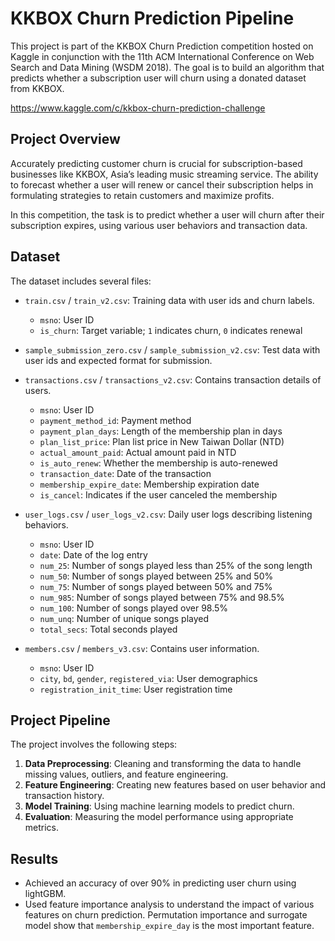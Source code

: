 # KKBOX Churn Prediction Pipeline

This project is part of the KKBOX Churn Prediction competition hosted on Kaggle in conjunction with the 11th ACM International Conference on Web Search and Data Mining (WSDM 2018). The goal is to build an algorithm that predicts whether a subscription user will churn using a donated dataset from KKBOX.

https://www.kaggle.com/c/kkbox-churn-prediction-challenge

## Project Overview

Accurately predicting customer churn is crucial for subscription-based businesses like KKBOX, Asia’s leading music streaming service. The ability to forecast whether a user will renew or cancel their subscription helps in formulating strategies to retain customers and maximize profits.

In this competition, the task is to predict whether a user will churn after their subscription expires, using various user behaviors and transaction data.

## Dataset

The dataset includes several files:

- `train.csv` / `train_v2.csv`: Training data with user ids and churn labels.
  - `msno`: User ID
  - `is_churn`: Target variable; `1` indicates churn, `0` indicates renewal

- `sample_submission_zero.csv` / `sample_submission_v2.csv`: Test data with user ids and expected format for submission.

- `transactions.csv` / `transactions_v2.csv`: Contains transaction details of users.
  - `msno`: User ID
  - `payment_method_id`: Payment method
  - `payment_plan_days`: Length of the membership plan in days
  - `plan_list_price`: Plan list price in New Taiwan Dollar (NTD)
  - `actual_amount_paid`: Actual amount paid in NTD
  - `is_auto_renew`: Whether the membership is auto-renewed
  - `transaction_date`: Date of the transaction
  - `membership_expire_date`: Membership expiration date
  - `is_cancel`: Indicates if the user canceled the membership

- `user_logs.csv` / `user_logs_v2.csv`: Daily user logs describing listening behaviors.
  - `msno`: User ID
  - `date`: Date of the log entry
  - `num_25`: Number of songs played less than 25% of the song length
  - `num_50`: Number of songs played between 25% and 50%
  - `num_75`: Number of songs played between 50% and 75%
  - `num_985`: Number of songs played between 75% and 98.5%
  - `num_100`: Number of songs played over 98.5%
  - `num_unq`: Number of unique songs played
  - `total_secs`: Total seconds played

- `members.csv` / `members_v3.csv`: Contains user information.
  - `msno`: User ID
  - `city`, `bd`, `gender`, `registered_via`: User demographics
  - `registration_init_time`: User registration time

## Project Pipeline

The project involves the following steps:

1. **Data Preprocessing**: Cleaning and transforming the data to handle missing values, outliers, and feature engineering.
2. **Feature Engineering**: Creating new features based on user behavior and transaction history.
3. **Model Training**: Using machine learning models to predict churn.
4. **Evaluation**: Measuring the model performance using appropriate metrics.

## Results

- Achieved an accuracy of over 90% in predicting user churn using lightGBM.
- Used feature importance analysis to understand the impact of various features on churn prediction. Permutation importance and surrogate model show that `membership_expire_day` is the most important feature.
